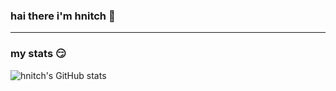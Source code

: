 ### hai there i'm hnitch 👋
-----------------------------------------------------
### my stats 😏
![hnitch's GitHub stats](https://github-readme-stats.vercel.app/api?username=hnitch&count_private=trueicons=true&theme=radical)
